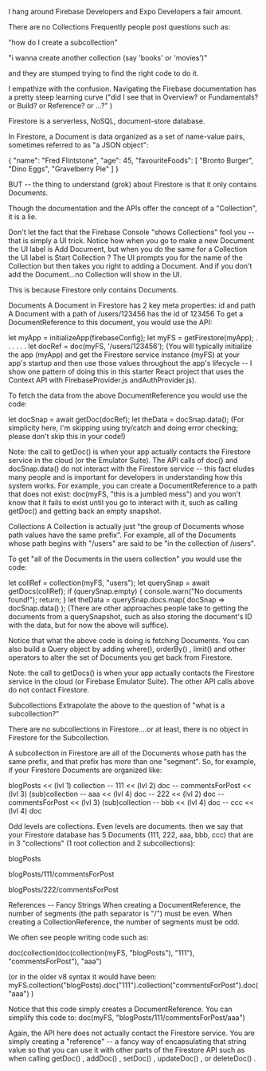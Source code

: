 I hang around Firebase Developers and Expo Developers a fair amount.

There are no Collections
Frequently people post questions such as:

"how do I create a subcollection"

"i wanna create another collection (say 'books' or 'movies')"

and they are stumped trying to find the right code to do it.

I empathize with the confusion. Navigating the Firebase documentation has a pretty steep learning curve ("did I see that in Overview? or Fundamentals? or Build? or Reference? or ...?" )

Firestore is a serverless, NoSQL, document-store database.

In Firestore, a Document is data organized as a set of name-value pairs, sometimes referred to as "a JSON object":

{
   "name": "Fred Flintstone",
   "age": 45,
   "favouriteFoods": [
      "Bronto Burger",
      "Dino Eggs",
      "Gravelberry Pie"
    ]
}

BUT -- the thing to understand (grok) about Firestore is that it only contains Documents.

Though the documentation and the APIs offer the concept of a "Collection", it is a lie.

Don't let the fact that the Firebase Console "shows Collections" fool you -- that is simply a UI trick. Notice how when you go to make a new Document the UI label is Add Document, but when you do the same for a Collection the UI label is Start Collection ? The UI prompts you for the name of the Collection but then takes you right to adding a Document. And if you don't add the Document...no Collection will show in the UI.

This is because Firestore only contains Documents.

Documents
A Document in Firestore has 2 key meta properties: id and path 
A Document with a path of /users/123456 has the id of 123456 
To get a DocumentReference to this document, you would use the API:

let myApp = initializeApp(firebaseConfig);
let myFS = getFirestore(myApp);
. . . . . .
let docRef = doc(myFS, '/users/123456');
(You will typically initialize the app (myApp) and get the Firestore service instance (myFS) at your app's startup and then use those values throughout the app's lifecycle -- I show one pattern of doing this in this starter React project that uses the Context API with FirebaseProvider.js andAuthProvider.js).

To fetch the data from the above DocumentReference you would use the code:

let docSnap = await getDoc(docRef);
let theData = docSnap.data();
(For simplicity here, I'm skipping using try/catch and doing error checking; please don't skip this in your code!)

Note: the call to getDoc() is when your app actually contacts the Firestore service in the cloud (or the Emulator Suite). The API calls of doc() and docSnap.data() do not interact with the Firestore service -- this fact eludes many people and is important for developers in understanding how this system works. For example, you can create a DocumentReference to a path that does not exist: doc(myFS, "this is a jumbled mess") and you won't know that it fails to exist until you go to interact with it, such as calling getDoc() and getting back an empty snapshot.

Collections
A Collection is actually just "the group of Documents whose path values have the same prefix". For example, all of the Documents whose path begins with "/users" are said to be "in the collection of /users".

To get "all of the Documents in the users collection" you would use the code:

let collRef = collection(myFS, "users");
let querySnap = await getDocs(collRef);
if (querySnap.empty) {
 console.warn("No documents found!");
 return;
}
let theData = querySnap.docs.map( docSnap => docSnap.data() );
(There are other approaches people take to getting the documents from a querySnapshot, such as also storing the document's ID with the data, but for now the above will suffice).

Notice that what the above code is doing is fetching Documents. You can also build a Query object by adding where(), orderBy() , limit() and other operators to alter the set of Documents you get back from Firestore.

Note: the call to getDocs() is when your app actually contacts the Firestore service in the cloud (or Firebase Emulator Suite). The other API calls above do not contact Firestore.

Subcollections
Extrapolate the above to the question of "what is a subcollection?"

There are no subcollections in Firestore....or at least, there is no object in Firestore for the Subcollection.

A subcollection in Firestore are all of the Documents whose path has the same prefix, and that prefix has more than one "segment". So, for example, if your Firestore Documents are organized like:

blogPosts                   << (lvl 1) collection
 -- 111                     << (lvl 2) doc
    -- commentsForPost      << (lvl 3) (sub)collection
       -- aaa               << (lvl 4) doc
 -- 222                     << (lvl 2) doc
    -- commentsForPost      << (lvl 3) (sub)collection
       -- bbb               << (lvl 4) doc
       -- ccc               << (lvl 4) doc 

Odd levels are collections.
Even levels are documents. 
then we say that your Firestore database has 5 Documents (111, 222, aaa, bbb, ccc) that are in 3 "collections" (1 root collection and 2 subcollections):

blogPosts

blogPosts/111/commentsForPost

blogPosts/222/commentsForPost

References -- Fancy Strings
When creating a DocumentReference, the number of segments (the path separator is "/") must be even. When creating a CollectionReference, the number of segments must be odd.

We often see people writing code such as:

doc(collection(doc(collection(myFS, "blogPosts"), "111"), "commentsForPost"), "aaa")

(or in the older v8 syntax it would have been: myFS.collection("blogPosts).doc("111").collection("commentsForPost").doc("aaa") )

Notice that this code simply creates a DocumentReference. You can simplify this code to: doc(myFS, "blogPosts/111/commentsForPost/aaa")

Again, the API here does not actually contact the Firestore service. You are simply creating a "reference" -- a fancy way of encapsulating that string value so that you can use it with other parts of the Firestore API such as when calling getDoc() , addDoc() , setDoc() , updateDoc() , or deleteDoc() .